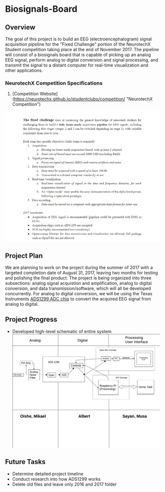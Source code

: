 # Biosignals-Board

## Overview

The goal of this project is to build an EEG (electroencephalogram) signal acquisition pipeline for the "Fixed Challenge" portion of the NeurotechX Student competition taking place at the end of November 2017. The pipeline will consist of a biosignals board that is capable of picking up an analog EEG signal, perform analog to digital conversion and signal processing, and transmit the signal to a distant computer for real-time visualization and other applications.

### NeurotechX Competition Specifications

1. [Competition Website] (https://neurotechx.github.io/studentclubs/competition/ "NeurotechX Competition")

![alt text](./Resources/CompetitionRequirements2017.JPG)

## Project Plan
We are planning to work on the project during the summer of 2017 with a targeted completion date of August 31, 2017, leaving two months for testing and polishing the final product. The project is being organized into three subsections: analog signal acquistion and amplification, analog to digital conversion, and data transmission/software, which will all be developed concurrently. For analog to digital conversion, we will be using the Texas Instruments [ADS1299 ADC chip](./ADS1299/) to convert the acquired EEG signal from analog to digital. 

## Project Progress
* Developed high-level schematic of entire system
![high-level schematic]( ./2017/MeetingNotes/FixedProject.png)

## Future Tasks
* Determine detailed project timeline
* Conduct research into how ADS1299 works
* Delete old files and leave only 2016 and 2017 folder
